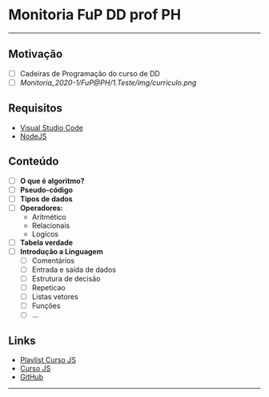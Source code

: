 # Monitoria FuP DD prof PH
-------------
## Motivação
- [ ] Cadeiras de Programação do curso de DD
- [ ] *Monitoria_2020-1/FuP@PH/1.Teste/img/curriculo.png*

## Requisitos
- [Visual Studio Code](https://code.visualstudio.com/download)
- [NodeJS](https://nodejs.org/en/download/)

## Conteúdo
- [ ] **O que é algoritmo?**
- [ ] **Pseudo-código**
- [ ] **Tipos de dados**
- [ ] **Operadores:**
    - Aritmético
    - Relacionais
    - Logicos
- [ ] **Tabela verdade**
- [ ] **Introdução a Linguagem**
    - [ ] Comentários
    - [ ] Entrada e saída de dados
    - [ ] Estrutura de decisão
    - [ ] Repeticao 
    - [ ] Listas vetores
    - [ ] Funções
    - [ ] ...

## Links
- [Playlist Curso JS](https://www.youtube.com/watch?v=BXqUH86F-kA&list=PLHz_AreHm4dlsK3Nr9GVvXCbpQyHQl1o1)
- [Curso JS](https://pt.khanacademy.org/computing/computer-programming/programming)
- [GitHub](https://github.com/HenrickyL/Monitoria_2020-1) 

----------------------